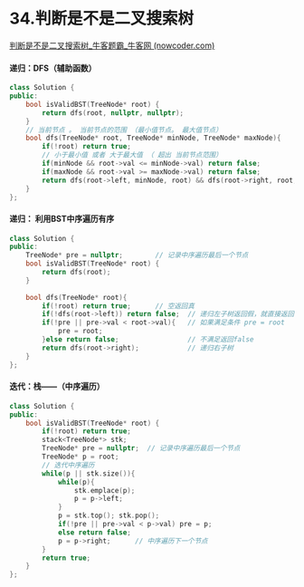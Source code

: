 # 34.判断是不是二叉搜索树

[判断是不是二叉搜索树_牛客题霸_牛客网 (nowcoder.com)](https://www.nowcoder.com/practice/a69242b39baf45dea217815c7dedb52b?tpId=295&tags=&title=&difficulty=0&judgeStatus=0&rp=0&sourceUrl=%2Fexam%2Foj%3Fpage%3D1%26tab%3D%E7%AE%97%E6%B3%95%E7%AF%87%26topicId%3D295)



#### 递归：DFS（辅助函数）

```c++
class Solution {
public:
    bool isValidBST(TreeNode* root) {
        return dfs(root, nullptr, nullptr);
    }
    // 当前节点 。 当前节点的范围 （最小值节点。 最大值节点）
    bool dfs(TreeNode* root, TreeNode* minNode, TreeNode* maxNode){
        if(!root) return true;
        // 小于最小值 或者 大于最大值 （ 超出 当前节点范围） 
        if(minNode && root->val <= minNode->val) return false;
        if(maxNode && root->val >= maxNode->val) return false;
        return dfs(root->left, minNode, root) && dfs(root->right, root, maxNode);
    }
};
```



#### 递归：  利用BST中序遍历有序

```c++
class Solution {
public:
    TreeNode* pre = nullptr;		// 记录中序遍历最后一个节点
    bool isValidBST(TreeNode* root) {
        return dfs(root);
    }
    
    bool dfs(TreeNode* root){
        if(!root) return true;		// 空返回真
        if(!dfs(root->left)) return false;	// 递归左子树返回假，就直接返回false
        if(!pre || pre->val < root->val){	// 如果满足条件 pre = root
            pre = root;
        }else return false;					// 不满足返回false
        return dfs(root->right);			// 递归右子树
    }
};
```



#### 迭代：栈——（中序遍历）

```c++
class Solution {
public:
    bool isValidBST(TreeNode* root) {
        if(!root) return true;
        stack<TreeNode*> stk;
        TreeNode* pre = nullptr;  // 记录中序遍历最后一个节点
        TreeNode* p = root;
        // 迭代中序遍历
        while(p || stk.size()){
            while(p){
                stk.emplace(p);
                p = p->left;
            }
            p = stk.top(); stk.pop();
            if(!pre || pre->val < p->val) pre = p;
            else return false;
            p = p->right;      // 中序遍历下一个节点
        }
        return true;
    }
};
```
